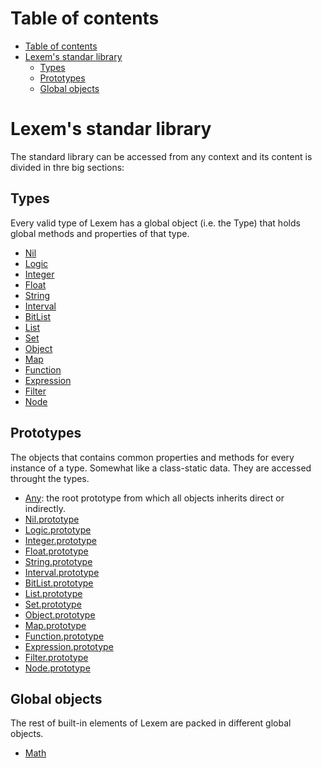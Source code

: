 # Table of contents

- [Table of contents](#table-of-contents)
- [Lexem's standar library](#lexems-standar-library)
  - [Types](#types)
  - [Prototypes](#prototypes)
  - [Global objects](#global-objects)

# Lexem's standar library

The standard library can be accessed from any context and its content is divided in thre big sections:

## Types

Every valid type of Lexem has a global object (i.e. the Type) that holds global methods and properties of that type.

- [Nil](types/nil.md)
- [Logic](types/logic.md)
- [Integer](types/integer.md)
- [Float](types/float.md)
- [String](types/string.md)
- [Interval](types/interval.md)
- [BitList](types/bitList.md)
- [List](types/list.md)
- [Set](types/set.md)
- [Object](types/object.md)
- [Map](types/map.md)
- [Function](types/function.md)
- [Expression](types/expression.md)
- [Filter](types/filter.md)
- [Node](types/node.md)

## Prototypes

The objects that contains common properties and methods for every instance of a type. Somewhat like a class-static data. They are accessed throught the types.

- [Any](prototypes/any.md): the root prototype from which all objects inherits direct or indirectly.
- [Nil.prototype](prototypes/nil.md)
- [Logic.prototype](prototypes/logic.md)
- [Integer.prototype](prototypes/integer.md)
- [Float.prototype](prototypes/float.md)
- [String.prototype](prototypes/string.md)
- [Interval.prototype](prototypes/interval.md)
- [BitList.prototype](prototypes/bitList.md)
- [List.prototype](prototypes/list.md)
- [Set.prototype](prototypes/set.md)
- [Object.prototype](prototypes/object.md)
- [Map.prototype](prototypes/map.md)
- [Function.prototype](prototypes/function.md)
- [Expression.prototype](prototypes/expression.md)
- [Filter.prototype](prototypes/filter.md)
- [Node.prototype](prototypes/node.md)

## Global objects

The rest of built-in elements of Lexem are packed in different global objects.

- [Math](globals/math.md)
